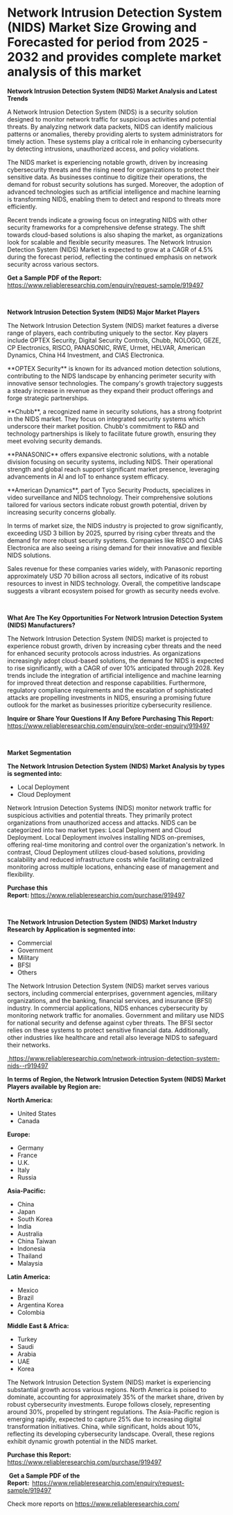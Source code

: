 <p><h1>Network Intrusion Detection System (NIDS) Market Size Growing and Forecasted for period from 2025 - 2032 and provides complete market analysis of this market</h1></p><p><strong>Network Intrusion Detection System (NIDS) Market Analysis and Latest Trends</strong></p>
<p><p>A Network Intrusion Detection System (NIDS) is a security solution designed to monitor network traffic for suspicious activities and potential threats. By analyzing network data packets, NIDS can identify malicious patterns or anomalies, thereby providing alerts to system administrators for timely action. These systems play a critical role in enhancing cybersecurity by detecting intrusions, unauthorized access, and policy violations.</p><p>The NIDS market is experiencing notable growth, driven by increasing cybersecurity threats and the rising need for organizations to protect their sensitive data. As businesses continue to digitize their operations, the demand for robust security solutions has surged. Moreover, the adoption of advanced technologies such as artificial intelligence and machine learning is transforming NIDS, enabling them to detect and respond to threats more efficiently.</p><p>Recent trends indicate a growing focus on integrating NIDS with other security frameworks for a comprehensive defense strategy. The shift towards cloud-based solutions is also shaping the market, as organizations look for scalable and flexible security measures. The Network Intrusion Detection System (NIDS) Market is expected to grow at a CAGR of 4.5% during the forecast period, reflecting the continued emphasis on network security across various sectors.</p></p>
<p><strong>Get a Sample PDF of the Report:&nbsp;</strong> <a href="https://www.reliableresearchiq.com/enquiry/request-sample/919497?utm_campaign=3318&utm_medium=2&utm_source=Github&utm_content=ia&utm_term=11032025&utm_id=network-intrusion-detection-system-nids">https://www.reliableresearchiq.com/enquiry/request-sample/919497</a></p>
<p>&nbsp;</p>
<p><strong>Network Intrusion Detection System (NIDS) Major Market Players</strong></p>
<p><p>The Network Intrusion Detection System (NIDS) market features a diverse range of players, each contributing uniquely to the sector. Key players include OPTEX Security, Digital Security Controls, Chubb, NOLOGO, GEZE, CP Electronics, RISCO, PANASONIC, RWE, Urmet, HELVAR, American Dynamics, China H4 Investment, and CIAS Electronica.</p><p>**OPTEX Security** is known for its advanced motion detection solutions, contributing to the NIDS landscape by enhancing perimeter security with innovative sensor technologies. The company's growth trajectory suggests a steady increase in revenue as they expand their product offerings and forge strategic partnerships.</p><p>**Chubb**, a recognized name in security solutions, has a strong footprint in the NIDS market. They focus on integrated security systems which underscore their market position. Chubb's commitment to R&D and technology partnerships is likely to facilitate future growth, ensuring they meet evolving security demands.</p><p>**PANASONIC** offers expansive electronic solutions, with a notable division focusing on security systems, including NIDS. Their operational strength and global reach support significant market presence, leveraging advancements in AI and IoT to enhance system efficacy.</p><p>**American Dynamics**, part of Tyco Security Products, specializes in video surveillance and NIDS technology. Their comprehensive solutions tailored for various sectors indicate robust growth potential, driven by increasing security concerns globally.</p><p>In terms of market size, the NIDS industry is projected to grow significantly, exceeding USD 3 billion by 2025, spurred by rising cyber threats and the demand for more robust security systems. Companies like RISCO and CIAS Electronica are also seeing a rising demand for their innovative and flexible NIDS solutions.</p><p>Sales revenue for these companies varies widely, with Panasonic reporting approximately USD 70 billion across all sectors, indicative of its robust resources to invest in NIDS technology. Overall, the competitive landscape suggests a vibrant ecosystem poised for growth as security needs evolve.</p></p>
<p>&nbsp;</p>
<p><strong>What Are The Key Opportunities For Network Intrusion Detection System (NIDS) Manufacturers?</strong></p>
<p><p>The Network Intrusion Detection System (NIDS) market is projected to experience robust growth, driven by increasing cyber threats and the need for enhanced security protocols across industries. As organizations increasingly adopt cloud-based solutions, the demand for NIDS is expected to rise significantly, with a CAGR of over 10% anticipated through 2028. Key trends include the integration of artificial intelligence and machine learning for improved threat detection and response capabilities. Furthermore, regulatory compliance requirements and the escalation of sophisticated attacks are propelling investments in NIDS, ensuring a promising future outlook for the market as businesses prioritize cybersecurity resilience.</p></p>
<p><strong>Inquire or Share Your Questions If Any Before Purchasing This Report:</strong> <a href="https://www.reliableresearchiq.com/enquiry/pre-order-enquiry/919497?utm_campaign=3318&utm_medium=2&utm_source=Github&utm_content=ia&utm_term=11032025&utm_id=network-intrusion-detection-system-nids">https://www.reliableresearchiq.com/enquiry/pre-order-enquiry/919497</a></p>
<p>&nbsp;</p>
<p><strong>Market Segmentation</strong></p>
<p><strong>The Network Intrusion Detection System (NIDS) Market Analysis by types is segmented into:</strong></p>
<p><ul><li>Local Deployment</li><li>Cloud Deployment</li></ul></p>
<p><p>Network Intrusion Detection Systems (NIDS) monitor network traffic for suspicious activities and potential threats. They primarily protect organizations from unauthorized access and attacks. NIDS can be categorized into two market types: Local Deployment and Cloud Deployment. Local Deployment involves installing NIDS on-premises, offering real-time monitoring and control over the organization's network. In contrast, Cloud Deployment utilizes cloud-based solutions, providing scalability and reduced infrastructure costs while facilitating centralized monitoring across multiple locations, enhancing ease of management and flexibility.</p></p>
<p><strong>Purchase this Report:&nbsp;</strong><a href="https://www.reliableresearchiq.com/purchase/919497?utm_campaign=3318&utm_medium=2&utm_source=Github&utm_content=ia&utm_term=11032025&utm_id=network-intrusion-detection-system-nids">https://www.reliableresearchiq.com/purchase/919497</a></p>
<p>&nbsp;</p>
<p><strong>The Network Intrusion Detection System (NIDS) Market Industry Research by Application is segmented into:</strong></p>
<p><ul><li>Commercial</li><li>Government</li><li>Military</li><li>BFSI</li><li>Others</li></ul></p>
<p><p>The Network Intrusion Detection System (NIDS) market serves various sectors, including commercial enterprises, government agencies, military organizations, and the banking, financial services, and insurance (BFSI) industry. In commercial applications, NIDS enhances cybersecurity by monitoring network traffic for anomalies. Government and military use NIDS for national security and defense against cyber threats. The BFSI sector relies on these systems to protect sensitive financial data. Additionally, other industries like healthcare and retail also leverage NIDS to safeguard their networks.</p></p>
<p><a href="https://www.reliableresearchiq.com/network-intrusion-detection-system-nids--r919497?utm_campaign=3318&utm_medium=2&utm_source=Github&utm_content=ia&utm_term=11032025&utm_id=network-intrusion-detection-system-nids">&nbsp;https://www.reliableresearchiq.com/network-intrusion-detection-system-nids--r919497</a></p>
<p><strong>In terms of Region, the Network Intrusion Detection System (NIDS) Market Players available by Region are:</strong></p>
<p>
    <p> <strong> North America: </strong>
        <ul>
            <li>United States</li>
            <li>Canada</li>
        </ul>
        </p> 
    <p> <strong> Europe: </strong>
        <ul>
            <li>Germany</li>
            <li>France</li>
            <li>U.K.</li>
            <li>Italy</li>
            <li>Russia</li>
        </ul>
        </p> 
    <p> <strong> Asia-Pacific: </strong>
        <ul>
            <li>China</li>
            <li>Japan</li>
            <li>South Korea</li>
            <li>India</li>
            <li>Australia</li>
            <li>China Taiwan</li>
            <li>Indonesia</li>
            <li>Thailand</li>
            <li>Malaysia</li>
        </ul>
        </p> 
    <p> <strong> Latin America: </strong>
        <ul>
            <li>Mexico</li>
            <li>Brazil</li>
            <li>Argentina Korea</li>
            <li>Colombia</li>
        </ul>
        </p> 
    <p> <strong> Middle East & Africa: </strong>
        <ul>
            <li>Turkey</li>
            <li>Saudi</li>
            <li>Arabia</li>
            <li>UAE</li>
            <li>Korea</li>
        </ul>
    </p>
    </p>
<p><p>The Network Intrusion Detection System (NIDS) market is experiencing substantial growth across various regions. North America is poised to dominate, accounting for approximately 35% of the market share, driven by robust cybersecurity investments. Europe follows closely, representing around 30%, propelled by stringent regulations. The Asia-Pacific region is emerging rapidly, expected to capture 25% due to increasing digital transformation initiatives. China, while significant, holds about 10%, reflecting its developing cybersecurity landscape. Overall, these regions exhibit dynamic growth potential in the NIDS market.</p></p>
<p><strong>Purchase this Report: </strong><a href="https://www.reliableresearchiq.com/purchase/919497?utm_campaign=3318&utm_medium=2&utm_source=Github&utm_content=ia&utm_term=11032025&utm_id=network-intrusion-detection-system-nids">https://www.reliableresearchiq.com/purchase/919497</a></p>
<p>&nbsp;<strong>Get a Sample PDF of the Report:&nbsp;&nbsp;</strong><a href="https://www.reliableresearchiq.com/enquiry/request-sample/919497?utm_campaign=3318&utm_medium=2&utm_source=Github&utm_content=ia&utm_term=11032025&utm_id=network-intrusion-detection-system-nids">https://www.reliableresearchiq.com/enquiry/request-sample/919497</a></p>
<p><strong></strong></p>
<p>Check more reports on <a href="https://www.reliableresearchiq.com/?utm_campaign=3318&utm_medium=2&utm_source=Github&utm_content=ia&utm_term=11032025&utm_id=network-intrusion-detection-system-nids">https://www.reliableresearchiq.com/</a></p>